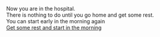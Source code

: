 Now you are in the hospital.  
There is nothing to do until you go home and get some rest.  
You can start early in the morning again  
[Get some rest and start in the morning](morning.md)